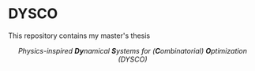 # DYSCO
This repository contains my master's thesis 

<p style="text-align: center; ">
<i>
Physics-inspired <b>Dy</b>namical <b>S</b>ystems for (<b>C</b>ombinatorial) <b>O</b>ptimization (DYSCO)
</i>
</p>